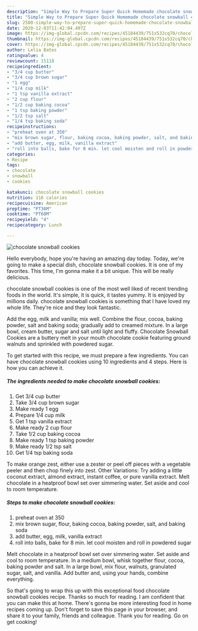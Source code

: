 ```yaml
---
description: "Simple Way to Prepare Super Quick Homemade chocolate snowball cookies"
title: "Simple Way to Prepare Super Quick Homemade chocolate snowball cookies"
slug: 2580-simple-way-to-prepare-super-quick-homemade-chocolate-snowball-cookies
date: 2020-12-03T11:42:04.497Z
image: https://img-global.cpcdn.com/recipes/45184439/751x532cq70/chocolate-snowball-cookies-recipe-main-photo.jpg
thumbnail: https://img-global.cpcdn.com/recipes/45184439/751x532cq70/chocolate-snowball-cookies-recipe-main-photo.jpg
cover: https://img-global.cpcdn.com/recipes/45184439/751x532cq70/chocolate-snowball-cookies-recipe-main-photo.jpg
author: Lelia Bates
ratingvalue: 4
reviewcount: 15118
recipeingredient:
- "3/4 cup butter"
- "3/4 cup brown sugar"
- "1 egg"
- "1/4 cup milk"
- "1 tsp vanilla extract"
- "2 cup flour"
- "1/2 cup baking cocoa"
- "1 tsp baking powder"
- "1/2 tsp salt"
- "1/4 tsp baking soda"
recipeinstructions:
- "preheat oven at 350"
- "mix brown sugar, flour, baking cocoa, baking powder, salt, and baking soda"
- "add butter, egg, milk, vanilla extract"
- "roll into balls, bake for 8 min. let cool moisten and roll in powdered sugar"
categories:
- Recipe
tags:
- chocolate
- snowball
- cookies

katakunci: chocolate snowball cookies 
nutrition: 116 calories
recipecuisine: American
preptime: "PT36M"
cooktime: "PT60M"
recipeyield: "4"
recipecategory: Lunch

---
```



![chocolate snowball cookies](https://img-global.cpcdn.com/recipes/45184439/751x532cq70/chocolate-snowball-cookies-recipe-main-photo.jpg)

Hello everybody, hope you're having an amazing day today. Today, we're going to make a special dish, chocolate snowball cookies. It is one of my favorites. This time, I'm gonna make it a bit unique. This will be really delicious.

chocolate snowball cookies is one of the most well liked of recent trending foods in the world. It's simple, it is quick, it tastes yummy. It is enjoyed by millions daily. chocolate snowball cookies is something that I have loved my whole life. They're nice and they look fantastic.

Add the egg, milk and vanilla; mix well. Combine the flour, cocoa, baking powder, salt and baking soda; gradually add to creamed mixture. In a large bowl, cream butter, sugar and salt until light and fluffy. Chocolate Snowball Cookies are a buttery melt in your mouth chocolate cookie featuring ground walnuts and sprinkled with powdered sugar.


To get started with this recipe, we must prepare a few ingredients. You can have chocolate snowball cookies using 10 ingredients and 4 steps. Here is how you can achieve it.

<!--inarticleads1-->

##### The ingredients needed to make chocolate snowball cookies:

1. Get 3/4 cup butter
1. Take 3/4 cup brown sugar
1. Make ready 1 egg
1. Prepare 1/4 cup milk
1. Get 1 tsp vanilla extract
1. Make ready 2 cup flour
1. Take 1/2 cup baking cocoa
1. Make ready 1 tsp baking powder
1. Make ready 1/2 tsp salt
1. Get 1/4 tsp baking soda


To make orange zest, either use a zester or peel off pieces with a vegetable peeler and then chop finely into zest. Other Variations: Try adding a little coconut extract, almond extract, instant coffee, or pure vanilla extract. Melt chocolate in a heatproof bowl set over simmering water. Set aside and cool to room temperature. 

<!--inarticleads2-->

##### Steps to make chocolate snowball cookies:

1. preheat oven at 350
1. mix brown sugar, flour, baking cocoa, baking powder, salt, and baking soda
1. add butter, egg, milk, vanilla extract
1. roll into balls, bake for 8 min. let cool moisten and roll in powdered sugar


Melt chocolate in a heatproof bowl set over simmering water. Set aside and cool to room temperature. In a medium bowl, whisk together flour, cocoa, baking powder and salt. In a large bowl, mix flour, walnuts, granulated sugar, salt, and vanilla. Add butter and, using your hands, combine everything. 

So that's going to wrap this up with this exceptional food chocolate snowball cookies recipe. Thanks so much for reading. I am confident that you can make this at home. There's gonna be more interesting food in home recipes coming up. Don't forget to save this page in your browser, and share it to your family, friends and colleague. Thank you for reading. Go on get cooking!
